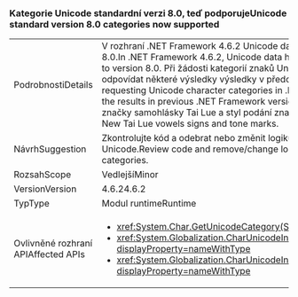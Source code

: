 ### <a name="unicode-standard-version-80-categories-now-supported"></a><span data-ttu-id="bc892-101">Kategorie Unicode standardní verzi 8.0, teď podporuje</span><span class="sxs-lookup"><span data-stu-id="bc892-101">Unicode standard version 8.0 categories now supported</span></span>

|   |   |
|---|---|
|<span data-ttu-id="bc892-102">Podrobnosti</span><span class="sxs-lookup"><span data-stu-id="bc892-102">Details</span></span>|<span data-ttu-id="bc892-103">V rozhraní .NET Framework 4.6.2 Unicode data upgradována z standardu Unicode verze 6.3 verzi 8.0.</span><span class="sxs-lookup"><span data-stu-id="bc892-103">In .NET Framework 4.6.2, Unicode data has been upgraded from Unicode Standard version 6.3 to version 8.0.</span></span>  <span data-ttu-id="bc892-104">Při žádosti kategorií znaků Unicode v rozhraní .NET Framework 4.6.2, nemusí odpovídat některé výsledky výsledky v předchozích verzích rozhraní .NET Framework.</span><span class="sxs-lookup"><span data-stu-id="bc892-104">When requesting Unicode character categories in .NET Framework 4.6.2, some results might not match the results in previous .NET Framework versions.</span></span>  <span data-ttu-id="bc892-105">Tato změna většinou má vliv Čerokí slabik a nové značky samohlásky Tai Lue a styl podání znaky.</span><span class="sxs-lookup"><span data-stu-id="bc892-105">This change mostly affects Cherokee syllables and New Tai Lue vowels signs and tone marks.</span></span>|
|<span data-ttu-id="bc892-106">Návrh</span><span class="sxs-lookup"><span data-stu-id="bc892-106">Suggestion</span></span>|<span data-ttu-id="bc892-107">Zkontrolujte kód a odebrat nebo změnit logiku, která závisí na pevně kategorií znaků Unicode.</span><span class="sxs-lookup"><span data-stu-id="bc892-107">Review code and remove/change logic that depends on hard-coded Unicode character categories.</span></span>|
|<span data-ttu-id="bc892-108">Rozsah</span><span class="sxs-lookup"><span data-stu-id="bc892-108">Scope</span></span>|<span data-ttu-id="bc892-109">Vedlejší</span><span class="sxs-lookup"><span data-stu-id="bc892-109">Minor</span></span>|
|<span data-ttu-id="bc892-110">Version</span><span class="sxs-lookup"><span data-stu-id="bc892-110">Version</span></span>|<span data-ttu-id="bc892-111">4.6.2</span><span class="sxs-lookup"><span data-stu-id="bc892-111">4.6.2</span></span>|
|<span data-ttu-id="bc892-112">Typ</span><span class="sxs-lookup"><span data-stu-id="bc892-112">Type</span></span>|<span data-ttu-id="bc892-113">Modul runtime</span><span class="sxs-lookup"><span data-stu-id="bc892-113">Runtime</span></span>|
|<span data-ttu-id="bc892-114">Ovlivněné rozhraní API</span><span class="sxs-lookup"><span data-stu-id="bc892-114">Affected APIs</span></span>|<ul><li><xref:System.Char.GetUnicodeCategory(System.Char)?displayProperty=nameWithType></li><li><xref:System.Globalization.CharUnicodeInfo.GetUnicodeCategory(System.Char)?displayProperty=nameWithType></li><li><xref:System.Globalization.CharUnicodeInfo.GetUnicodeCategory(System.String,System.Int32)?displayProperty=nameWithType></li></ul>|

